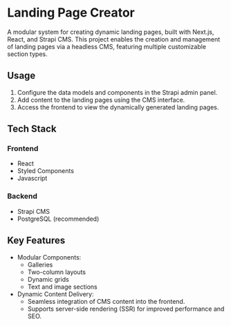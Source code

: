 # Landing Page Creator

A modular system for creating dynamic landing pages, built with Next.js, React, and Strapi CMS. This project enables the creation and management of landing pages via a headless CMS, featuring multiple customizable section types.

## Usage

1. Configure the data models and components in the Strapi admin panel.
2. Add content to the landing pages using the CMS interface.
3. Access the frontend to view the dynamically generated landing pages.

## Tech Stack

### Frontend

- React
- Styled Components
- Javascript

### Backend

- Strapi CMS
- PostgreSQL (recommended)

## Key Features

- Modular Components:
  - Galleries
  - Two-column layouts
  - Dynamic grids
  - Text and image sections
- Dynamic Content Delivery:
  - Seamless integration of CMS content into the frontend.
  - Supports server-side rendering (SSR) for improved performance and SEO.
